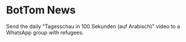 # BotTom News
Send the daily "Tagesschau in 100 Sekunden (auf Arabisch)" video to a WhatsApp group with refugees.
